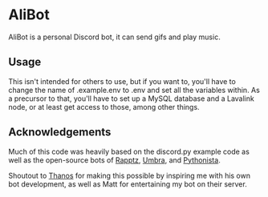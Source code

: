 # AliBot
 
AliBot is a personal Discord bot, it can send gifs and play music.

## Usage

This isn't intended for others to use, but if you want to, you'll have to change the name of .example.env to .env and set all the variables within. As a precursor to that, you'll have to set up a MySQL database and a Lavalink node, or at least get access to those, among other things.

## Acknowledgements

Much of this code was heavily based on the discord.py example code as well as the open-source bots of [Rapptz](https://github.com/Rapptz/RoboDanny), [Umbra](https://github.com/AbstractUmbra/Mipha), and 
[Pythonista](https://github.com/PythonistaGuild/Pythonista-Bot/).

Shoutout to [Thanos](https://github.com/Sachaa-Thanasius/Beira) for making this possible by inspiring me with his own bot development, as well as Matt for entertaining my bot on their server.

